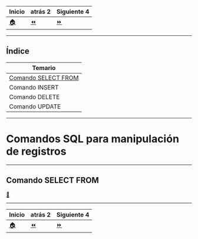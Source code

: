 | **Inicio**            | **atrás 2**                                        | **Siguiente 4**                                 |
| --------------------- | -------------------------------------------------- | ----------------------------------------------- |
| [🏠](../../README.md) | [⏪](./2.Restricciones_y_propiedades_de_campos.md) | [⏩](./3.Comandos_manipulacion_de_registros.md) |

---

## **Índice**

| Temario                                     |
| ------------------------------------------- |
| [Comando SELECT FROM](#comando-select-from) |
| Comando INSERT                              |
| Comando DELETE                              |
| Comando UPDATE                              |

---

# **Comandos SQL para manipulación de registros**

---

## **Comando SELECT FROM**

[🔼](#índice)

---

| **Inicio**            | **atrás 2**                                        | **Siguiente 4**                                 |
| --------------------- | -------------------------------------------------- | ----------------------------------------------- |
| [🏠](../../README.md) | [⏪](./2.Restricciones_y_propiedades_de_campos.md) | [⏩](./3.Comandos_manipulacion_de_registros.md) |
